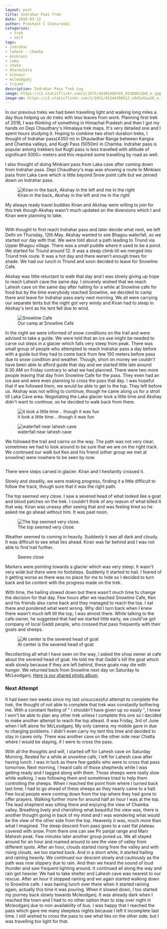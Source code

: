 ```yaml
--- 
layout: post 
title: Indrahar Pass Trek
date: 2016-05-12 
author: Prashant C Chaturvedi 
categories:
  - trek
  - self
tags: 
- indrahar 
- lahesh - chamba 
- minkiani
- laka 
- chata 
- dharmshala 
- kinnaur  
- mcleodganj 
- triund
description: Indrahar Pass Trek Log
image: https://c2.staticflickr.com/2/1975/44381468745_93309b12b9_o.jpg
image-sm: https://c2.staticflickr.com/2/1911/45244308512_e9d1a5aa20_o.jpg
---
```


In our previous treks we had been travelling light and walking long miles a day thus helping us do treks with less leaves from work.
Planning first trek of 2016, I was thinking of something in Himachal Pradesh and then I got my hands on Depi Chaudhary's Himalaya trek maps.
It's very detailed one and I spent hours studying it. Hoping to combine two short duration treks, I thought of Indrahar pass(4350 m) in Dhauladhar Range between Kangra and Chamba valleys, and Kugti Pass (5050m) in Chamba. 
Indrahar pass is popular among trekkers but Kugti pass is less travelled with altitude of significant 5000+ meters and this required some travelling by road as well.

I also thought of doing Minkiani pass from Laka cave after coming down from Indrahar pass. 
Depi Chaudhary's map was showing a route to Minkiani pass from Laka cave which is little beyond Snow point cafe but we zeroed down on Indrahar pass.

<figure>
  <img src="https://c2.staticflickr.com/2/1950/45244309202_ae64aefd4d_o.jpg" alt="Kiran in the back, Akshay in the left and me in the right"/>
  <figcaption>Kiran in the back, Akshay in the left and me in the right</figcaption>
</figure>

My always ready travel buddies Kiran and Akshay were willing to join for this trek though Akshay wasn't much updated on the diversions which I and Kiran were planning to take.

<figure>
  <img src="https://c2.staticflickr.com/2/1927/44381470365_b1fe49ddd9_o.jpg" alt=""/>
  <figcaption></figcaption>
</figure>

With thought to first reach Indrahar pass and later decide what next, we left Delhi on Thursday, 12th May. 
Akshay wanted to see Bhagsu waterfall, so we started our day with that. We were told about a path leading to Triund via Upper Bhagsu village. 
There was a small puddle where it used to be a pond. 
We started for Triund around 12. It was a steep climb till we merged into Triund trek route. 
It was a hot day and there weren't enough trees for shade. 
We had our lunch in Triund and soon decided to leave for Snowline Cafe.

Akshay was little reluctant to walk that day and I was slowly giving up hope to reach Lahesh cave the same day. 
I sincerely wished that we reach Lahesh cave on the same day after halting for a while at Snowline cafe for food but by the time everybody reached Snowline, we decided to camp there and leave for Indrahar pass early next morning. 
We all were carrying our separate tents but the night got very windy and Kiran had to sleep in Akshay's tent as his tent fell due to wind.

<figure>
  <img src="https://c2.staticflickr.com/2/1927/44571403854_65bc4a75cf_o.jpg" alt="Snowline Cafe"/>
  <figcaption>Our camp at Snowline Cafe</figcaption>
</figure>

In the night we were informed of snow conditions on the trail and were advised to take a guide. 
We were told that an ice axe might be needed to carve out steps in a glacier which falls very steep from peak. 
There was small group of people who attempted to reach Indrahar pass a day before with a guide but they had to come back from few 100 meters before pass due to snow condition and weather. 
Though, short on money we couldn't have been able to afford guide that day and we started little late around 8:30 AM on Friday contrary to what we had planned. 
There were two more people leaving that day from Snowline Cafe for the pass. 
They even had an ice axe and were even planning to cross the pass that day.
I was hopeful that if we followed them, we would be able to get to the top. 
They left before us. Akshay was not willing to continue, though he came along us for a stroll till Laka Cave area. 
Negotiating the Laka glacier took a little time and Akshay didn't want to continue, so he decided to walk back from there.

<figure>
  <img src="https://c2.staticflickr.com/2/1973/44571401674_aaf7d0fa08_o.jpg" alt="it look a little time .. though it was fun"/>
  <figcaption>it look a little time .. though it was fun</figcaption>
</figure>
  
<figure>
  <img src="https://c2.staticflickr.com/2/1912/44571402614_5749d2327a_o.jpg" alt="waterfall near lahesh cave"/>
  <figcaption>waterfall near lahesh cave</figcaption>
</figure>

We followed the trail and cairns on the way. The path was not very clear, sometimes we had to look around to be sure that we are on the right track. 
We continued our walk but Ken and his friend (other group we met at snowline) were nowhere to be seen by now.

<figure>
  <img src="https://c2.staticflickr.com/2/1979/44381469845_ef12ddec4a_o.jpg" alt=""/>
  <figcaption></figcaption>
</figure>

There were steps carved in glacier. 
Kiran and I  hesitantly crossed it.

Slowly and steadily, we were making progress, finding it a little difficult to follow the track, though sure that it was the right path.

The top seemed very close. I saw a severed head of what looked like a goat and blood patches on the trek. 
I couldn't think of any reason of what killed it that way. 
Kiran was uneasy after seeing that and was feeling tired so he asked me go ahead without him. 
It was past noon. 

<figure>
  <img src="https://c2.staticflickr.com/2/1978/44381471795_1c5bca5013_o.jpg" alt="The top seemed very close."/>
  <figcaption>The top seemed very close.</figcaption>
</figure>

Weather seemed to coming in heavily. Suddenly it was all dark and cloudy. 
It was difficult to see what lies ahead. Kiran was far behind and I was not able to find trail further. 

<figure>
  <img src="https://c2.staticflickr.com/2/1973/44381471155_3712c2e739_o.jpg" alt=""/>
  <figcaption>Seems close</figcaption>
</figure>

Markers were pointing towards a glacier which was very steep. 
It wasn't very wide but there were no footsteps. 
Suddenly it started to hail. 
I feared of it getting worse as there was no place for me to hide so I decided to turn back and be content with the progress made on the trek.

With time, the hailing slowed down but there wasn't much time to change the decision for that day. 
Few hours after we reached Snowline Cafe, Ken and his friends also came back and they managed to reach the top. 
I sat there and pondered what went wrong. 
Why did I turn back when I knew there wasn't much left till the top, I was almost there. 
While talking to the cafe owner, he suggested that had we started little early, we could've got company of local Gaddi people, who crossed that pass frequently with their goats and sheeps.

<figure>
  <img src="https://c2.staticflickr.com/2/1916/44571403194_78cbe4917f_o.jpg" alt="At center is the severed head of goat"/>
  <figcaption>At center is the severed head of goat</figcaption>
</figure>

Recollecting all what I have seen on the way, I asked the shop owner at cafe about the severed head of goat. 
He told me that Gaddi's kill the goat which walk slowly because if they are left behind, these goats may die with hunger.
We returned back from Snowline next day on Saturday to McLeodganj. 
[Here is our shared photo album](https://goo.gl/photos/BKgE4Gx6LAX5YYnc9).

### Next Attempt

It had been two weeks since my last unsuccessful attempt to complete the trek, the thought of not able to complete that trek was constantly bothering me. 
With a constant feeling of " I shouldn't have given up so easily ", I knew I won't be able to plan any other trek unless I
complete this one so I decided to make another attempt to reach the top atleast. 
It was Friday, 3rd of June when I left alone for McLeodganj. 
My only camera; my mobile gave in due to charging problems. 
I didn't even carry my tent this time and decided to stay in caves only. 
There was another cave on the other side near Chatta where I would be staying, if I were to cross the pass.

With all the thoughts and will, I started off for Lahesh cave on Saturday Morning. Rested for a while at snowline cafe, I left for Lahesh cave after having lunch. 
I was in luck as there few gaddis who were to cross that pass tomorrow. Next morning, I heard calls of those shepherds while I was getting ready and I tagged along with them. 
Those sheeps were really slow while walking. 
I was following them and sometimes tried to help them controlling the sheeps. 
When I reached the point from where I turned back last time; I had to go ahead of these sheeps as they nearly came to a halt. 
Few local people were coming down from the top where they had gone to offer prayers.
Walking further more for around half an hour I was at the top. 
The lead shepherd was sitting there and enjoying the view of Chamba valley.
Breathing lively and cherishing what beautiful the view was, there is another thought going in back of my mind and I was wondering what would be the view of the other side from the top. 
Heavenly it was, much more than what I imagined. 
The steep descent from pass goes to a vast flat plateau covered with snow. 
From there one can see Pir panjal range and Mani Mahesh peak. 
Few minutes later another group joined us. 
We all stayed around for an hour and roamed around to see the view of valley from different spots. 
After an hour, clouds started rising from the valley and with rising clouds, we too started back. 
And in a short while, it started hailing and raining heavily. 
We continued our descent slowly and cautiously as the path was now slippery due to rain. 
And then we heard the sound of loud thunder and saw frequent lighting around. 
It continued all along the way and rain got heavier.
We had to take shelter and Lahesh cave was nearest to our rescue. 
After an hour it stopped raining and we again started walking down to Snowline cafe. 
I was having lunch over there when it started raining again, actually this time it was pouring. 
When it slowed down, I too started my journey back slowly towards Mcleodganj. 
It was already dark when I reached the town and I had to no other option than to stay over night in Mcleodganj due to non-availability of bus. 
I was happy that I reached the pass which gave me many sleepless nights because I left it incomplete last time. 
I still wished to cross the pass to see what lies on the other side; but I was travelling too light for that.